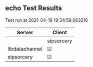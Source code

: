 ## echo Test Results
Test run at 2021-04-16 19:34:58.083216

| Server      | Client      |
|-------------|-------------|
|             | sipsorcery  |
| libdatachannel| &#9745;     |
| sipsorcery  | &#9745;     |
